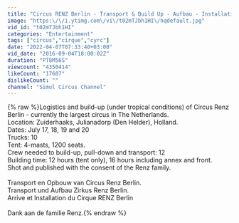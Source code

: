 ```yaml
---
title: "Circus RENZ Berlin - Transport & Build Up - Aufbau - Installation"
image: "https:\/\/i.ytimg.com\/vi\/t02mTJbh1HI\/hqdefault.jpg"
vid_id: "t02mTJbh1HI"
categories: "Entertainment"
tags: ["circus","cirque","cyrc"]
date: "2022-04-07T07:33:40+03:00"
vid_date: "2016-09-04T18:00:02Z"
duration: "PT8M56S"
viewcount: "4350414"
likeCount: "17607"
dislikeCount: ""
channel: "Simul Circus Channel"
---
```

{% raw %}Logistics and build-up (under tropical conditions) of Circus Renz Berlin - currently the largest circus in The Netherlands. <br />Location: Zuiderhaaks, Julianadorp (Den Helder), Holland. <br />Dates: July 17, 18, 19 and 20 <br />Trucks: 10<br />Tent: 4-masts, 1200 seats. <br />Crew needed to build-up, pull-down and transport: 12<br />Building time: 12 hours (tent only), 16 hours including annex and front.<br />Shot and published with the consent of the Renz family. <br /><br />Transport en Opbouw van Circus Renz Berlin.<br />Transport und Aufbau Zirkus Renz Berlin.<br />Arrive et Installation du Cirque RENZ Berlin<br /><br />Dank aan de familie Renz.{% endraw %}
